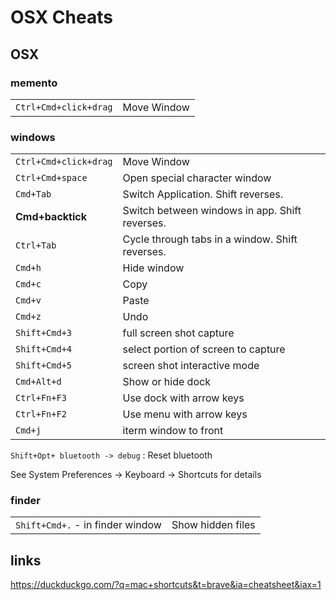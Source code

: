 # OSX Cheats

## OSX

### memento

|                       |                                                 |
| --------------------- | ----------------------------------------------- |
| `Ctrl+Cmd+click+drag` | Move Window                                     |

### windows

|                       |                                                 |
| --------------------- | ----------------------------------------------- |
| `Ctrl+Cmd+click+drag` | Move Window                                     |
| `Ctrl+Cmd+space`      | Open special character window                   |
| `Cmd+Tab`             | Switch Application. Shift reverses.             |
| **Cmd+backtick**      | Switch between windows in app. Shift reverses.  |
| `Ctrl+Tab`            | Cycle through tabs in a window. Shift reverses. |
| `Cmd+h`               | Hide window                                     |
| `Cmd+c`               | Copy                                            |
| `Cmd+v`               | Paste                                           |
| `Cmd+z`               | Undo                                            |
| `Shift+Cmd+3`         | full screen shot capture                        |
| `Shift+Cmd+4`         | select portion of screen to capture             |
| `Shift+Cmd+5`         | screen shot interactive mode                    |
| `Cmd+Alt+d`           | Show or hide dock                               |
| `Ctrl+Fn+F3`          | Use dock with arrow keys                        |
| `Ctrl+Fn+F2`          | Use menu with arrow keys                        |
| `Cmd+j`               | iterm window to front                           |

`Shift+Opt+ bluetooth -> debug`
: Reset bluetooth

See System Preferences -> Keyboard -> Shortcuts for details

### finder

|                                  |                   |
| -------------------------------- | ----------------- |
| `Shift+Cmd+.` - in finder window | Show hidden files |

## links

<https://duckduckgo.com/?q=mac+shortcuts&t=brave&ia=cheatsheet&iax=1>
